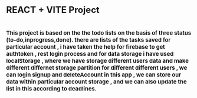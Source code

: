 # <strong style="font-size: 24px;">REACT + VITE Project</strong>

# <strong style="font-size: 15px;">This project is based on the the todo lists on the basis of three status (to-do,inprogress,done). there are lists of the  tasks saved for particular account , i have taken the help for firebase to get authtoken , rest login process and for data storage i have used localStorage , where we have storage different users data and make different differnet storage partition for different different users , we can login signup and deleteAccount in this app , we can store our data within particular account storage , and we can also update the list in this according to deadlines. </strong>
